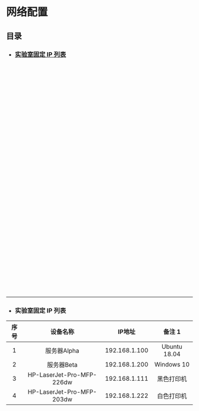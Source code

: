 # 网络配置  
## 目录  
   *   ### <a href="#1">实验室固定 IP 列表</a>  
   
   <br><br><br><br><br><br><br><br><br><br><br><br><br><br><br><br><br><br>
   <br><br><br><br><br><br><br><br><br><br><br><br><br><br><br><br><br><br>
   <hr>
   
   
   
* ### <a id="1">实验室固定 IP 列表</a>
| 序号   | 设备名称   | IP地址   |  备注 1  |
|  :----:  |  :----:  |  :----:  |  :----:  |
|  1  |  服务器Alpha  |  192.168.1.100  |   Ubuntu 18.04  |
|  2  |  服务器Beta  |  192.168.1.200  |   Windows 10  |
|  3  |  HP-LaserJet-Pro-MFP-226dw  |  192.168.1.111   |   黑色打印机  |
|  4  |  HP-LaserJet-Pro-MFP-203dw  |  192.168.1.222   |   白色打印机  |
